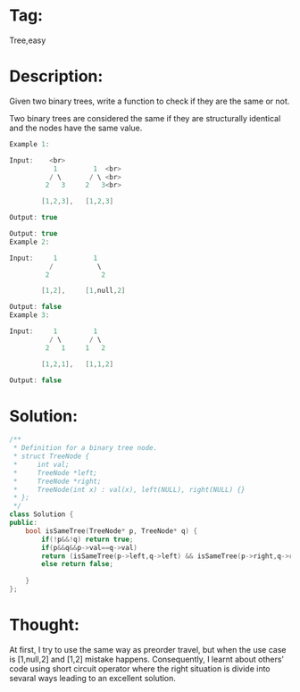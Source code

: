 # Tag:
Tree,easy
# Description:
Given two binary trees, write a function to check if they are the same or not.

Two binary trees are considered the same if they are structurally identical and the nodes have the same value.
```c++
Example 1:

Input:    <br> 
           1         1  <br>
          / \       / \ <br>
         2   3     2   3<br>

        [1,2,3],   [1,2,3]

Output: true

Output: true
Example 2:

Input:     1         1
          /           \
         2             2

        [1,2],     [1,null,2]

Output: false
Example 3:

Input:     1         1
          / \       / \
         2   1     1   2

        [1,2,1],   [1,1,2]

Output: false
```
# Solution:
```c++
/**
 * Definition for a binary tree node.
 * struct TreeNode {
 *     int val;
 *     TreeNode *left;
 *     TreeNode *right;
 *     TreeNode(int x) : val(x), left(NULL), right(NULL) {}
 * };
 */
class Solution {
public:
    bool isSameTree(TreeNode* p, TreeNode* q) {
        if(!p&&!q) return true;
        if(p&&q&&p->val==q->val)
        return (isSameTree(p->left,q->left) && isSameTree(p->right,q->right));
        else return false;
        
    }
};
```
# Thought:
At first, I try to use the same way as preorder travel, but when the use case is [1,null,2] and [1,2] mistake happens. Consequently, I learnt about others' code using short circuit operator where 
the right situation is divide into sevaral ways leading to an excellent solution.
